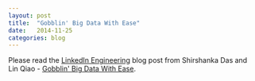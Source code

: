 ```yaml
---
layout: post
title:  "Gobblin' Big Data With Ease"
date:   2014-11-25
categories: blog
---
```


Please read the [LinkedIn Engineering](https://engineering.linkedin.com/) blog post from Shirshanka Das and Lin Qiao - [Gobblin' Big Data With Ease](https://engineering.linkedin.com/data-ingestion/gobblin-big-data-ease).